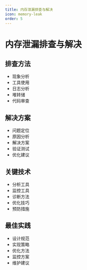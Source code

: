 ```yaml
---
title: 内存泄漏排查与解决
icon: memory-leak
order: 5
---
```


# 内存泄漏排查与解决

## 排查方法
- 现象分析
- 工具使用
- 日志分析
- 堆转储
- 代码审查

## 解决方案
- 问题定位
- 原因分析
- 解决方案
- 验证测试
- 优化建议

## 关键技术
- 分析工具
- 监控工具
- 诊断方法
- 优化技巧
- 预防措施

## 最佳实践
- 设计规范
- 实现策略
- 优化方法
- 监控方案
- 维护建议
